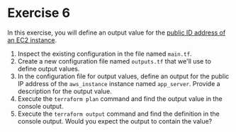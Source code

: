 # Exercise 6

In this exercise, you will define an output value for the [public ID address of an EC2 instance](https://registry.terraform.io/providers/hashicorp/aws/latest/docs/resources/instance#attributes-reference).

1. Inspect the existing configuration in the file named `main.tf`.
2. Create a new configuration file named `outputs.tf` that we'll use to define output values.
3. In the configuration file for output values, define an output for the public IP address of the `aws_instance` instance named `app_server`. Provide a description for the output value.
4. Execute the `terraform plan` command and find the output value in the console output.
5. Execute the `terraform output` command and find the definition in the console output. Would you expect the output to contain the value?
